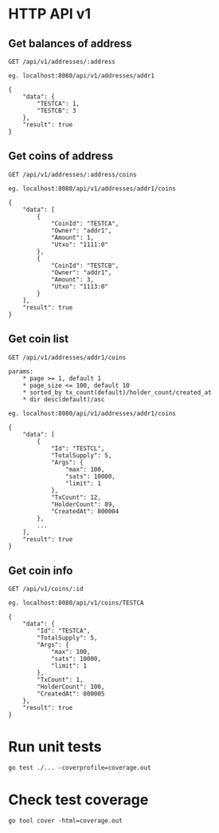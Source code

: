 # HTTP API v1

## Get balances of address

```shell
GET /api/v1/addresses/:address

eg. localhost:8080/api/v1/addresses/addr1

{
	"data": {
		"TESTCA": 1,
		"TESTCB": 3
	},
	"result": true
}
```

## Get coins of address

```shell
GET /api/v1/addresses/:address/coins

eg. localhost:8080/api/v1/addresses/addr1/coins

{
	"data": [
		{
			"CoinId": "TESTCA",
			"Owner": "addr1",
			"Amount": 1,
			"Utxo": "1111:0"
		},
		{
			"CoinId": "TESTCB",
			"Owner": "addr1",
			"Amount": 3,
			"Utxo": "1113:0"
		}
	],
	"result": true
}
```

## Get coin list

```shell
GET /api/v1/addresses/addr1/coins

params:
    * page >= 1, default 1
    * page_size <= 100, default 10
    * sorted_by tx_count(default)/holder_count/created_at
    * dir desc(default)/asc 

eg. localhost:8080/api/v1/addresses/addr1/coins

{
	"data": [
		{
			"Id": "TESTCL",
			"TotalSupply": 5,
			"Args": {
				"max": 100,
				"sats": 10000,
                "limit": 1
			},
			"TxCount": 12,
			"HolderCount": 89,
			"CreatedAt": 800004
		},
        ...
	],
	"result": true
}
```

## Get coin info

```shell
GET /api/v1/coins/:id

eg. localhost:8080/api/v1/coins/TESTCA

{
	"data": {
		"Id": "TESTCA",
		"TotalSupply": 5,
		"Args": {
			"max": 100,
			"sats": 10000,
            "limit": 1
		},
		"TxCount": 1,
		"HolderCount": 100,
		"CreatedAt": 800005
	},
	"result": true
}
```

# Run unit tests

```shell
go test ./... -coverprofile=coverage.out
```

# Check test coverage

```shell
go tool cover -html=coverage.out
```